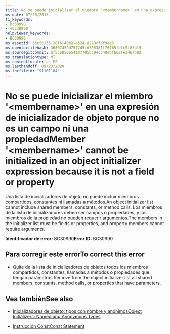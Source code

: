 ```yaml
---
title: No se puede inicializar el miembro '<membername>' en una expresión de inicializador de objeto porque no es un campo ni una propiedad
ms.date: 07/20/2015
f1_keywords:
- bc30990
- vbc30990
helpviewer_keywords:
- BC30990
ms.assetid: 3be2c135-20f6-49b2-a324-d213cfdf9ee3
ms.openlocfilehash: 36307459d7577d5fd555381f76f65fd1c5f83b15
ms.sourcegitcommit: bf5c5850654187705bc94cc40ebfb62fe346ab02
ms.translationtype: MT
ms.contentlocale: es-ES
ms.lasthandoff: 09/23/2020
ms.locfileid: "91101184"
---
```

# <a name="member-membername-cannot-be-initialized-in-an-object-initializer-expression-because-it-is-not-a-field-or-property"></a><span data-ttu-id="d1ed6-102">No se puede inicializar el miembro '\<membername>' en una expresión de inicializador de objeto porque no es un campo ni una propiedad</span><span class="sxs-lookup"><span data-stu-id="d1ed6-102">Member '\<membername>' cannot be initialized in an object initializer expression because it is not a field or property</span></span>

<span data-ttu-id="d1ed6-103">Una lista de inicializadores de objeto no puede incluir miembros compartidos, constantes ni llamadas a métodos.</span><span class="sxs-lookup"><span data-stu-id="d1ed6-103">An object initializer list cannot include shared members, constants, or method calls.</span></span> <span data-ttu-id="d1ed6-104">Los miembros de la lista de inicializadores deben ser campos o propiedades, y los miembros de la propiedad no pueden requerir argumentos.</span><span class="sxs-lookup"><span data-stu-id="d1ed6-104">The members in the initializer list must be fields or properties, and property members cannot require arguments.</span></span>  
  
 <span data-ttu-id="d1ed6-105">**Identificador de error:** BC30990</span><span class="sxs-lookup"><span data-stu-id="d1ed6-105">**Error ID:** BC30990</span></span>  
  
## <a name="to-correct-this-error"></a><span data-ttu-id="d1ed6-106">Para corregir este error</span><span class="sxs-lookup"><span data-stu-id="d1ed6-106">To correct this error</span></span>  
  
- <span data-ttu-id="d1ed6-107">Quite de la lista de inicializadores de objetos todos los miembros compartidos, constantes, llamadas a métodos o propiedades que tengan parámetros.</span><span class="sxs-lookup"><span data-stu-id="d1ed6-107">Remove from the object initializer list all shared members, constants, method calls, or properties that have parameters.</span></span>  
  
## <a name="see-also"></a><span data-ttu-id="d1ed6-108">Vea también</span><span class="sxs-lookup"><span data-stu-id="d1ed6-108">See also</span></span>

- [<span data-ttu-id="d1ed6-109">Inicializadores de objeto: tipos con nombre y anónimos</span><span class="sxs-lookup"><span data-stu-id="d1ed6-109">Object Initializers: Named and Anonymous Types</span></span>](../programming-guide/language-features/objects-and-classes/object-initializers-named-and-anonymous-types.md)

- [<span data-ttu-id="d1ed6-110">Instrucción Const</span><span class="sxs-lookup"><span data-stu-id="d1ed6-110">Const Statement</span></span>](../language-reference/statements/const-statement.md)

